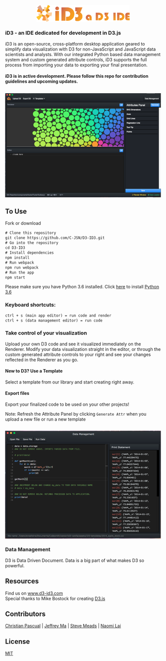 <p align="center"><a href='http://d3-id3.com/'><img alt="d3-id3" src="assets/id3_logo_full.png" height="60%" width="60%"></a></p>

### iD3 - an IDE dedicated for development in D3.js
iD3 is an open-source, cross-platform desktop application geared to simplify data visualization with D3 for non-JavaScript and JavaScript data scientists and analysts. With our integrated Python based data management system and custom generated attribute controls, iD3 supports the full process from importing your data to exporting your final presentation.


#### iD3 is in active development. Please follow this repo for contribution guidelines and upcoming updates.

##
<p align="center">
  <img alt="iD3 Screenshot" src="assets/id3_screenshot.png">
</p>

## To Use
Fork or download
```
# Clone this repository
git clone https://github.com/C-JSN/D3-ID3.git
# Go into the repository
cd D3-ID3
# Install dependencies
npm install  
# Run webpack
npm run webpack
# Run the app  
npm start  
```
Please make sure you have Python 3.6 installed.
Click [here](https://www.python.org/downloads/) to install [Python 3.6](https://www.python.org/downloads/)

### Keyboard shortcuts:
```
ctrl + s (main app editor) = run code and render
ctrl + s (data management editor) = run code
```

### Take control of your visualization
Upload your own D3 code and see it visualized immediately on the Renderer. Modify your data visualization straight in the editor, or through the custom generated attribute controls to your right and see your changes reflected in the Renderer as you go.

#### New to D3? Use a Template
Select a template from our library and start creating right away.

#### Export files
Export your finalized code to be used on your other projects!

Note: Refresh the Attribute Panel by clicking `Generate Attr` when you upload a new file or run a new template

##
<p align="center">
  <img alt="iD3 Data Management" src="assets/id3_data_management.png">
</p>

### Data Management
D3 is Data Driven Document. Data is a big part of what makes D3 so powerful. 

## Resources
Find us on www.d3-id3.com  
Special thanks to Mike Bostock for creating [D3.js](https://d3js.org/)  

## Contributors
[Christian Pascual](https://github.com/crp2002) | [Jeffrey Ma](https://github.com/jjeffreyma) | [Steve Meads](https://github.com/smeads) | [Naomi Lai](https://github.com/eveafeline)

## License
[MIT](https://spdx.org/licenses/MIT.html#licenseText)
